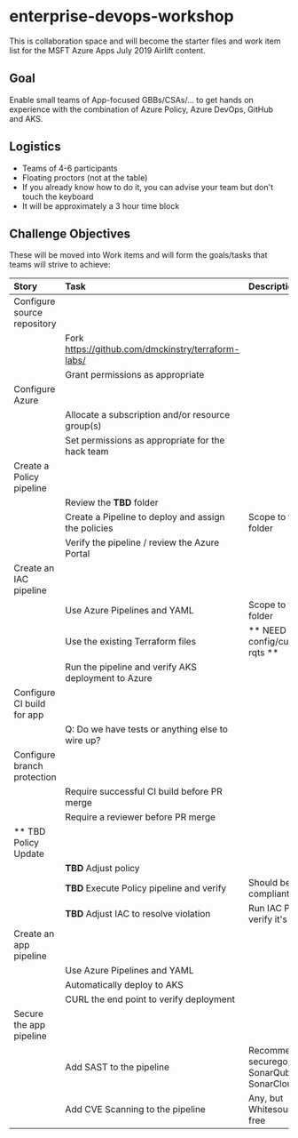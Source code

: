 # enterprise-devops-workshop
This is collaboration space and will become the starter files and work item list for the MSFT Azure Apps July 2019 Airlift content.

## Goal
Enable small teams of App-focused GBBs/CSAs/... to get hands on experience with the combination of Azure Policy, Azure DevOps, GitHub and AKS.

## Logistics
- Teams of 4-6 participants
- Floating proctors (not at the table)
- If you already know how to do it, you can advise your team but don't touch the keyboard
- It will be approximately a 3 hour time block

## Challenge Objectives
These will be moved into Work items and will form the goals/tasks that teams will strive to achieve:

| Story                       | Task                                                | Description                                 |
| :-------------------------- | :-------------------------------------------------  | :------------------------------------------ |
| Configure source repository |                                                     |                                             |
|                             | Fork https://github.com/dmckinstry/terraform-labs/  |                                             |
|                             | Grant permissions as appropriate                    |                                             |
| Configure Azure             |                                                     |                                             |
|                             | Allocate a subscription and/or resource group(s)    |                                             |
|                             | Set permissions as appropriate for the hack team    |                                             |
| Create a Policy pipeline    |                                                     |                                             |
|                             | Review the **TBD** folder                           |                                             |
|                             | Create a Pipeline to deploy and assign the policies | Scope to the **TBD** folder                 |
|                             | Verify the pipeline / review the Azure Portal       |                                             |
| Create an IAC pipeline      |                                                     |                                             |
|                             | Use Azure Pipelines and YAML                        | Scope to the **TBD** folder                 |
|                             | Use the existing Terraform files                    | ** NEED config/customization rqts **        |
|                             | Run the pipeline and verify AKS deployment to Azure |                                             |
| Configure CI build for app  |                                                     |                                             |
|                             | Q: Do we have tests or anything else to wire up?    |                                             |
| Configure branch protection |                                                     |                                             |
|                             | Require successful CI build before PR merge         |                                             |
|                             | Require a reviewer before PR merge                  |                                             |
| ** TBD Policy Update        |                                                     |                                             |
|                             | **TBD** Adjust policy                               |                                             |
|                             | **TBD** Execute Policy pipeline and verify          | Should be non-compliant                     |
|                             | **TBD** Adjust IAC to resolve violation             | Run IAC Pipeline and verify it's fixed      |
| Create an app pipeline      |                                                     |                                             |
|                             | Use Azure Pipelines and YAML                        |                                             |
|                             | Automatically deploy to AKS                         |                                             |
|                             | CURL the end point to verify deployment             |                                             |
| Secure the app pipeline     |                                                     |                                             |
|                             | Add SAST to the pipeline                            | Recommend securego, SonarQube or SonarCloud |
|                             | Add CVE Scanning to the pipeline                    | Any, but Whitesource Bolt is free           |
